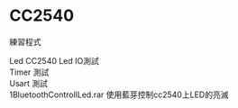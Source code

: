 # CC2540 
練習程式</br>

Led CC2540 Led IO測試</br>
Timer	測試</br>
Usart	測試</br>
1BluetoothControllLed.rar 使用藍芽控制cc2540上LED的亮滅 </br>

</br>
</br>
</br>
